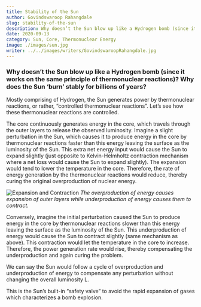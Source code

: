 ```yaml
---
title: Stability of the Sun
author: Govindswaroop Rahangdale
slug: stability-of-the-sun
description: Why doesn’t the Sun blow up like a Hydrogen bomb (since it works on the same principle of thermonuclear reactions)? Why does the Sun ‘burn’ stably for billions of years?
date: 2020-09-13
category: Sun, Core, Thermonuclear Energy
image: ./images/sun.jpg
writer: ../../images/writers/GovindswaroopRahangdale.jpg
---
```


### Why doesn’t the Sun blow up like a Hydrogen bomb (since it works on the same principle of thermonuclear reactions)? Why does the Sun ‘burn’ stably for billions of years?

Mostly comprising of Hydrogen, the Sun generates power by thermonuclear reactions, or rather, “controlled thermonuclear reactions”. Let’s see how these thermonuclear reactions are controlled.

The core continuously generates energy in the core, which travels through the outer layers to release the observed luminosity. Imagine a slight perturbation in the Sun, which causes it to produce energy in the core by thermonuclear reactions faster than this energy leaving the surface as the luminosity of the Sun. This extra net energy input would cause the Sun to expand slightly (just opposite to Kelvin-Helmholtz contraction mechanism where a net loss would cause the Sun to expand slightly). The expansion would tend to lower the temperature in the core. Therefore, the rate of energy generation by the thermonuclear reactions would reduce, thereby curing the original overproduction of nuclear energy.

![Expansion and Contraction](./images/energy)
_The overproduction of energy causes expansion of outer layers while underproduction of energy causes them to contract._

Conversely, imagine the initial perturbation caused the Sun to produce energy in the core by thermonuclear reactions slower than this energy leaving the surface as the luminosity of the Sun. This underproduction of energy would cause the Sun to contract slightly (same mechanism as above). This contraction would let the temperature in the core to increase. Therefore, the power generation rate would rise, thereby compensating the underproduction and again curing the problem.

We can say the Sun would follow a cycle of overproduction and underproduction of energy to compensate any perturbation without changing the overall luminosity L.

This is the Sun’s built-in “safety valve” to avoid the rapid expansion of gases which characterizes a bomb explosion.